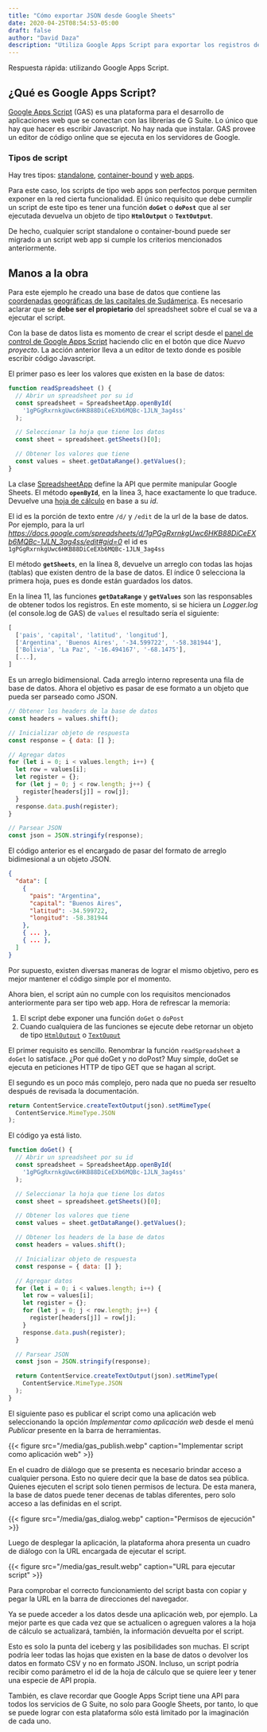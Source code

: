 ```yaml
---
title: "Cómo exportar JSON desde Google Sheets"
date: 2020-04-25T08:54:53-05:00
draft: false
author: "David Daza"
description: "Utiliza Google Apps Script para exportar los registros de una base de datos disponible en Google Sheets en formato JSON."
---
```


Respuesta rápida: utilizando Google Apps Script.

## ¿Qué es Google Apps Script?

[Google Apps Script](https://developers.google.com/apps-script/) (GAS) es una plataforma para el desarrollo de aplicaciones web que se conectan con las librerías de G Suite. Lo único que hay que hacer es escribir Javascript. No hay nada que instalar. GAS provee un editor de código online que se ejecuta en los servidores de Google.

### Tipos de script

Hay tres tipos: [standalone](https://developers.google.com/apps-script/guides/standalone), [container-bound](https://developers.google.com/apps-script/guides/bound) y [web apps](https://developers.google.com/apps-script/guides/web).

Para este caso, los scripts de tipo web apps son perfectos porque permiten exponer en la red cierta funcionalidad. El único requisito que debe cumplir un script de este tipo es tener una función **`doGet`** o **`doPost`** que al ser ejecutada devuelva un objeto de tipo **`HtmlOutput`** o **`TextOutput`**.

De hecho, cualquier script standalone o container-bound puede ser migrado a un script web app si cumple los criterios mencionados anteriormente.

## Manos a la obra

Para este ejemplo he creado una base de datos que contiene las [coordenadas geográficas de las capitales de Sudámerica](https://docs.google.com/spreadsheets/d/1gPGgRxrnkgUwc6HKB88DiCeEXb6MQBc-1JLN_3ag4ss/edit#gid=0). Es necesario aclarar que se **debe ser el propietario** del spreadsheet sobre el cual se va a ejecutar el script.

Con la base de datos lista es momento de crear el script desde el [panel de control de Google Apps Script](https://script.google.com/home/start) haciendo clic en el botón que dice _Nuevo proyecto_. La acción anterior lleva a un editor de texto donde es posible escribir código Javascript.

El primer paso es leer los valores que existen en la base de datos:

```js
function readSpreadsheet () {
  // Abrir un spreadsheet por su id
  const spreadsheet = SpreadsheetApp.openById(
    '1gPGgRxrnkgUwc6HKB88DiCeEXb6MQBc-1JLN_3ag4ss'
  );

  // Seleccionar la hoja que tiene los datos
  const sheet = spreadsheet.getSheets()[0];

  // Obtener los valores que tiene
  const values = sheet.getDataRange().getValues();
}
```

La clase [SpreadsheetApp](https://developers.google.com/apps-script/reference/spreadsheet/spreadsheet-app) define la API que permite manipular Google Sheets. El método **`openById`**, en la línea 3, hace exactamente lo que traduce. Devuelve una [hoja de cálculo](https://developers.google.com/apps-script/reference/spreadsheet/spreadsheet) en base a su _id_.

El id es la porción de texto entre `/d/` y `/edit` de la url de la base de datos. Por ejemplo, para la url *https://docs.google.com/spreadsheets/d/1gPGgRxrnkgUwc6HKB88DiCeEXb6MQBc-1JLN_3ag4ss/edit#gid=0* el id es `1gPGgRxrnkgUwc6HKB88DiCeEXb6MQBc-1JLN_3ag4ss`

El método **`getSheets`**, en la línea 8, devuelve un arreglo con todas las hojas (tablas) que existen dentro de la base de datos. El índice 0 selecciona la primera hoja, pues es donde están guardados los datos.

En la línea 11, las funciones **`getDataRange`** y **`getValues`** son las responsables de obtener todos los registros. En este momento, si se hiciera un *Logger.log* (el console.log de GAS) de `values` el resultado sería el siguiente:

```js {linenos=false}
[
  ['pais', 'capital', 'latitud', 'longitud'],
  ['Argentina', 'Buenos Aires', '-34.599722', '-58.381944'],
  ['Bolivia', 'La Paz', '-16.494167', '-68.1475'],
  [...],
]
```

Es un arreglo bidimensional. Cada arreglo interno representa una fila de base de datos. Ahora el objetivo es pasar de ese formato a un objeto que pueda ser parseado como JSON.

```js {linenostart=13}
// Obtener los headers de la base de datos
const headers = values.shift();

// Inicializar objeto de respuesta
const response = { data: [] };

// Agregar datos
for (let i = 0; i < values.length; i++) {
  let row = values[i];
  let register = {};
  for (let j = 0; j < row.length; j++) {
    register[headers[j]] = row[j];
  }
  response.data.push(register);
}

// Parsear JSON
const json = JSON.stringify(response);
```
El código anterior es el encargado de pasar del formato de arreglo bidimesional a un objeto JSON.

```json {linenos=false}
{
  "data": [
    {
      "pais": "Argentina",
      "capital": "Buenos Aires",
      "latitud": -34.599722,
      "longitud": -58.381944
    },
    { ... },
    { ... },
  ]
}
```

Por supuesto, existen diversas maneras de lograr el mismo objetivo, pero es mejor mantener el código simple por el momento.

Ahora bien, el script aún no cumple con los requisitos mencionados anteriormente para ser tipo web app. Hora de refrescar la memoria:

1. El script debe exponer una función `doGet` o `doPost`
1. Cuando cualquiera de las funciones se ejecute debe retornar un objeto de tipo [`HtmlOutput`](https://developers.google.com/apps-script/reference/html/html-output?hl=en) o [`TextOuput`](https://developers.google.com/apps-script/reference/content/text-output)

El primer requisito es sencillo. Renombrar la función `readSpreadsheet` a `doGet` lo satisface. ¿Por qué doGet y no doPost? Muy simple, doGet se ejecuta en peticiones HTTP de tipo GET que se hagan al script.

El segundo es un poco más complejo, pero nada que no pueda ser resuelto después de revisada la documentación.

```js {linenostart = 32}
return ContentService.createTextOutput(json).setMimeType(
  ContentService.MimeType.JSON
);
```
El código ya está listo.

```js
function doGet() {
  // Abrir un spreadsheet por su id
  const spreadsheet = SpreadsheetApp.openById(
    '1gPGgRxrnkgUwc6HKB88DiCeEXb6MQBc-1JLN_3ag4ss'
  );

  // Seleccionar la hoja que tiene los datos
  const sheet = spreadsheet.getSheets()[0];

  // Obtener los valores que tiene
  const values = sheet.getDataRange().getValues();

  // Obtener los headers de la base de datos
  const headers = values.shift();

  // Inicializar objeto de respuesta
  const response = { data: [] };

  // Agregar datos
  for (let i = 0; i < values.length; i++) {
    let row = values[i];
    let register = {};
    for (let j = 0; j < row.length; j++) {
      register[headers[j]] = row[j];
    }
    response.data.push(register);
  }

  // Parsear JSON
  const json = JSON.stringify(response);

  return ContentService.createTextOutput(json).setMimeType(
    ContentService.MimeType.JSON
  );
}
```
El siguiente paso es publicar el script como una aplicación web seleccionando la opción *Implementar como aplicación web* desde el menú *Publicar* presente en la barra de herramientas.

{{< figure src="/media/gas_publish.webp" caption="Implementar script como aplicación web" >}}

En el cuadro de diálogo que se presenta es necesario brindar acceso a cualquier persona. Esto no quiere decir que la base de datos sea pública. Quienes ejecuten el script solo tienen permisos de lectura. De esta manera, la base de datos puede tener decenas de tablas diferentes, pero solo acceso a las definidas en el script.

{{< figure src="/media/gas_dialog.webp" caption="Permisos de ejecución" >}}

Luego de desplegar la aplicación, la plataforma ahora presenta un cuadro de diálogo con la URL encargada de ejecutar el script.

{{< figure src="/media/gas_result.webp" caption="URL para ejecutar script" >}}

Para comprobar el correcto funcionamiento del script basta con copiar y pegar la URL en la barra de direcciones del navegador.

Ya se puede acceder a los datos desde una aplicación web, por ejemplo. La mejor parte es que cada vez que se actualicen o agreguen valores a la hoja de cálculo se actualizará, también, la información devuelta por el script.

Esto es solo la punta del iceberg y las posibilidades son muchas. El script podría leer todas las hojas que existen en la base de datos o devolver los datos en formato CSV y no en formato JSON. Incluso, un script podría recibir como parámetro el id de la hoja de cálculo que se quiere leer y tener una especie de API propia.

También, es clave recordar que Google Apps Script tiene una API para todos los servicios de G Suite, no solo para Google Sheets, por tanto, lo que se puede lograr con esta plataforma sólo está limitado por la imaginación de cada uno.
